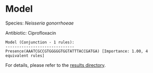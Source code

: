 
# Model

Species: *Neisseria gonorrhoeae*

Antibiotic: Ciprofloxacin

```
Model (Conjunction - 1 rules):
------------------------------
Presence(AAATCGCCGTGGGGGTGGTATTTACCGATGA) [Importance: 1.00, 4 equivalent rules]

```

For details, please refer to the [results directory](../../../../../results/scm_b/neisseria%20gonorrhoeae/ciprofloxacin/repeat_5/).

